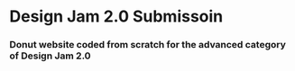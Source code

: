 # Design Jam 2.0 Submissoin

### Donut website coded from scratch for the advanced category of Design Jam 2.0
